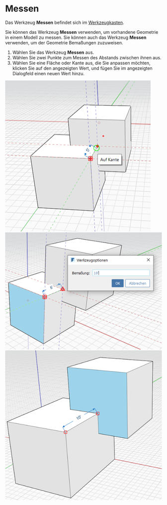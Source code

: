 # Messen

Das Werkzeug **Messen** befindet sich im [Werkzeugkasten](../formit-introduction/tool-bars.md).

Sie können das Werkzeug **Messen** verwenden, um vorhandene Geometrie in einem Modell zu messen. Sie können auch das Werkzeug **Messen** verwenden, um der Geometrie Bemaßungen zuzuweisen.

1. Wählen Sie das Werkzeug **Messen** aus.
2. Wählen Sie zwei Punkte zum Messen des Abstands zwischen ihnen aus.
3. Wählen Sie eine Fläche oder Kante aus, die Sie anpassen möchten, klicken Sie auf den angezeigten Wert, und fügen Sie im angezeigten Dialogfeld einen neuen Wert hinzu.

![](../.gitbook/assets/measure%20%281%29.png)  
![](../.gitbook/assets/measure2.png)  
![](../.gitbook/assets/measure3.png)

